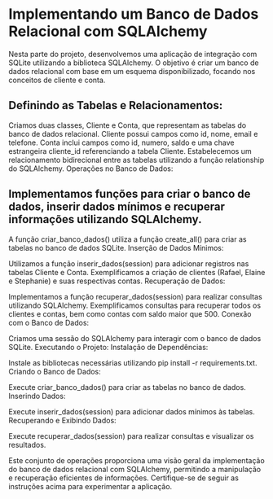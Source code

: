# Implementando um Banco de Dados Relacional com SQLAlchemy

Nesta parte do projeto, desenvolvemos uma aplicação de integração com SQLite utilizando a biblioteca SQLAlchemy. O objetivo é criar um banco de dados relacional com base em um esquema disponibilizado, focando nos conceitos de cliente e conta.

## Definindo as Tabelas e Relacionamentos:

Criamos duas classes, Cliente e Conta, que representam as tabelas do banco de dados relacional.
Cliente possui campos como id, nome, email e telefone.
Conta inclui campos como id, numero, saldo e uma chave estrangeira cliente_id referenciando a tabela Cliente.
Estabelecemos um relacionamento bidirecional entre as tabelas utilizando a função relationship do SQLAlchemy.
Operações no Banco de Dados:

## Implementamos funções para criar o banco de dados, inserir dados mínimos e recuperar informações utilizando SQLAlchemy.
A função criar_banco_dados() utiliza a função create_all() para criar as tabelas no banco de dados SQLite.
Inserção de Dados Mínimos:

Utilizamos a função inserir_dados(session) para adicionar registros nas tabelas Cliente e Conta.
Exemplificamos a criação de clientes (Rafael, Elaine e Stephanie) e suas respectivas contas.
Recuperação de Dados:

Implementamos a função recuperar_dados(session) para realizar consultas utilizando SQLAlchemy.
Exemplificamos consultas para recuperar todos os clientes e contas, bem como contas com saldo maior que 500.
Conexão com o Banco de Dados:

Criamos uma sessão do SQLAlchemy para interagir com o banco de dados SQLite.
Executando o Projeto:
Instalação de Dependências:

Instale as bibliotecas necessárias utilizando pip install -r requirements.txt.
Criando o Banco de Dados:

Execute criar_banco_dados() para criar as tabelas no banco de dados.
Inserindo Dados:

Execute inserir_dados(session) para adicionar dados mínimos às tabelas.
Recuperando e Exibindo Dados:

Execute recuperar_dados(session) para realizar consultas e visualizar os resultados.

Este conjunto de operações proporciona uma visão geral da implementação do banco de dados relacional com SQLAlchemy, permitindo a manipulação e recuperação eficientes de informações. Certifique-se de seguir as instruções acima para experimentar a aplicação.

